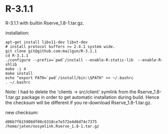 R-3.1.1
=======

R-3.1.1 with builtin Rserve_1.8-1.tar.gz.

installation:

~~~
apt-get install libx11-dev libxt-dev
# install protocol buffers >= 2.4.1 system wide.
git clone git@github.com:mailgun/R-3.1.1
cd R-3.1.1
./configure --prefix=`pwd`/install --enable-R-static-lib  --enable-R-shlib
make -j 4
make install
echo "export PATH=`pwd`/install/bin:\$PATH" >> ~/.bashrc
. ~/.bashrc
~~~

Note: I had to delete the 'clients -> src/client' symlink from the Rserve_1.8-1.tar.gz package in
 order to get automatic installation during build. Hence the checksum will be different if you
re-download Rserve_1.8-1.tar.gz.

new checksum: 
~~~
d86b7f615988df08c6318ce7e572e4d6d74c7375  /home/jaten/nosymlink.Rserve_1.8-1.tar.gz
~~~

